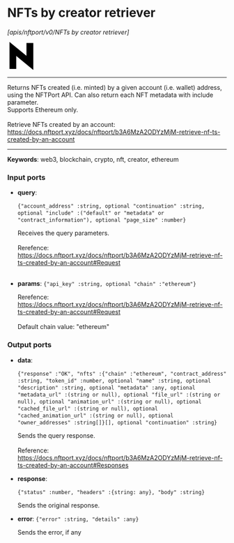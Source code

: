 # NFTs by creator retriever

_[apis/nftport/v0/NFTs by creator retriever]_

![icon](</assets/icons/352b98b2-6df6-4a21-93e1-a31cf5b9311d.png>)

---

Returns NFTs created (i.e. minted) by a given account (i.e. wallet) address, using the NFTPort API. Can also return each NFT metadata with include parameter.<br>
Supports Ethereum only.<br>
<br>
Retrieve NFTs created by an account:<br>
https://docs.nftport.xyz/docs/nftport/b3A6MzA2ODYzMjM-retrieve-nf-ts-created-by-an-account<br>

---

__Keywords__: web3, blockchain, crypto, nft, creator, ethereum

### Input ports

* __query__: 
    ```
    {"account_address" :string, optional "continuation" :string, optional "include" :("default" or "metadata" or "contract_information"), optional "page_size" :number}
    ```

    Receives the query parameters.<br>
    <br>
    Rerefence:<br>
    https://docs.nftport.xyz/docs/nftport/b3A6MzA2ODYzMjM-retrieve-nf-ts-created-by-an-account#Request<br>
    <br>


* __params__: ` {"api_key" :string, optional "chain" :"ethereum"} `

    Rerefence:<br>
    https://docs.nftport.xyz/docs/nftport/b3A6MzA2ODYzMjM-retrieve-nf-ts-created-by-an-account#Request<br>
    <br>
    Default chain value: "ethereum"<br>

### Output ports

* __data__: 
    ```
    {"response" :"OK", "nfts" :{"chain" :"ethereum", "contract_address" :string, "token_id" :number, optional "name" :string, optional "description" :string, optional "metadata" :any, optional "metadata_url" :(string or null), optional "file_url" :(string or null), optional "animation_url" :(string or null), optional "cached_file_url" :(string or null), optional "cached_animation_url" :(string or null), optional "owner_addresses" :string[]}[], optional "continuation" :string}
    ```

    Sends the query response.<br>
    <br>
    Reference:<br>
    https://docs.nftport.xyz/docs/nftport/b3A6MzA2ODYzMjM-retrieve-nf-ts-created-by-an-account#Responses<br>


* __response__: 
    ```
    {"status" :number, "headers" :{string: any}, "body" :string}
    ```

    Sends the original response.<br>


* __error__: ` {"error" :string, "details" :any} `

    Sends the error, if any<br>

